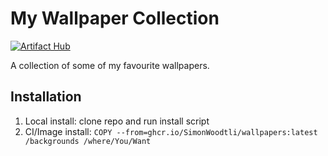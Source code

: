 # My Wallpaper Collection

[![Artifact Hub](https://img.shields.io/endpoint?url=https://artifacthub.io/badge/repository/wallpapers)](https://artifacthub.io/packages/search?repo=wallpapers)

A collection of some of my favourite wallpapers.

## Installation

1. Local install: clone repo and run install script
2. CI/Image install: `COPY --from=ghcr.io/SimonWoodtli/wallpapers:latest /backgrounds /where/You/Want`
